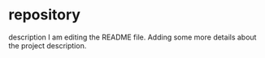 # repository
description
I am editing the README file. Adding some more details about the project description.
